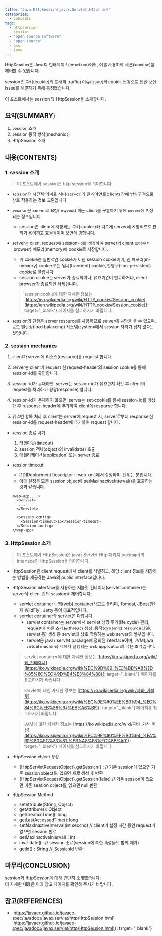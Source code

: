 ```yaml
---
title: "Java HttpSession(javax.Servlet.Http) 소개"
categories: 
  - concepts
tags: 
  - httpsession
  - session
  - "open source software"
  - "open source"
  - oss
  - java
---
```



HttpSession은 Java의 인터페이스(interface)이며, 이를 사용하여 세션(session)을 제어할 수 있습니다.
<br /><br />
session은 쿠키(cookie)의 트래픽(traffic) 이슈(issue)와 cookie 변경으로 인한 보안 issue를 해결하기 위해 등장했습니다.
<br /><br />
이 포스트에서는 session 및 HttpSession을 소개합니다.


## 요약(SUMMARY)
1. session 소개
2. session 동작 방식(mechanics)
3. HttpSession 소개


## 내용(CONTENTS)
### 1. session 소개

> 이 포스트에서 session은 http session을 의미합니다.

- session은 사전적 의미로 서버(server)와 클라이언트(client) 간에 반영구적으로 상호 작용하는 정보 교환입니다.
- session은 server로 요청(request) 하는 client를 구별하기 위해 server에 저장되는 정보입니다.
    + session은 client에 저장되는 쿠키(cookie)와 다르게 server에 저장되므로 관리가 용이하고 효율적이며 보안에 강합니다.

- server는 client request에 session-id를 생성하여 server와 client 브라우저(browser) 메모리(memory)에 cookie로 저장합니다.
    + 위 cookie는 일반적인 cookie가 아닌 session cookie이며, 인 메모리(in-memory) cookie 또는 임시(transient) cookie, 반영구(non-persistent) cookie로 불립니다.
    + session cookie는 server가 종료되거나, 유효기간이 만료하거나, client browser가 종료되면 삭제됩니다.

    > session cookie에 대한 자세한 정보는 [https://en.wikipedia.org/wiki/HTTP_cookie#Session_cookie](https://en.wikipedia.org/wiki/HTTP_cookie#Session_cookie){: target="\_blank"} 페이지를 참고하시기 바랍니다.

- session의 단점은 server resource를 사용하므로 server에 부담을 줄 수 있으며, 로드 밸런싱(load balancing) 시스템(system)에서 session 처리가 쉽지 않다는 것입니다.

### 2. session mechanics

1. client가 server에 리소스(resource)를 request 합니다.

2. server는 client가 request 한 request-header의 session cookie를 통해 session-id를 확인합니다.

3. session-id가 존재하면, server는 session-id가 유효한지 확인 후 client의 request를 처리하고 응답(response) 합니다.

4. session-id가 존재하지 않으면, server는 set-cookie를 통해 session-id를 생성한 후 response-header에 추가하여 client에 response 합니다.

5. 위 4번 항목 처리 후 client는 server에 request 시, server로부터 response 한 session-id를 request-header에 추가하여 request 합니다.

- session 종료 시기
    1. 타임아웃(timeout)
    2. session 객체(object)의 invalidate() 호출
    3. 애플리케이션(application) 또는 server 종료

- session timeout
    + DD(Deployment Descriptor :: web.xml)에서 설정하며, 단위는 분입니다.
    + 아래 설정은 모든 session object에 setMaxInactiveInterval()를 호출하는 것과 같습니다.  

    ```
    <wep-app....>
      <Servlet>
       ...
      </Servlet>
    
      <Session-config>
        <Session-timeout>15</Session-timeout> 
      </Session-config>
    </wep-app>
    ```

### 3. HttpSession 소개

> 이 포스트에서 HttpSession은 javax.Servlet.Http 패키지(package)의 interface인 HttpSession을 의미합니다.

- HttpSession은 client request에서 client를 식별하고, 해당 client 정보를 저장하는 방법을 제공하는 Java의 public interface입니다.

- HttpSession interface를 사용하는 서블릿 컨테이너(servlet container)는 server와 client 간의 session을 제어합니다.
    + servlet container는 웹(web) container라고도 불리며, Tomcat, JBoss(현재 WildFly), Jetty 등이 대표적입니다.
    + servlet container와 servlet은 다릅니다.
        - servlet container는 server에서 servlet 생명 주기(life cycle) 관리, request에 따른 스레드(thread) 생성, 동적(dynamic) resource(JSP, servlet 등) 생성 등 servlet과 상호 작용하는 web server의 일부입니다.
        - servlet은 javax.servlet package에 정의된 interface이며, JVM(java virtual machine) 내에서 실행되는 web application의 작은 조각입니다.

    > servlet container에 대한 자세한 정보는 [https://ko.wikipedia.org/wiki/웹_컨테이너](https://ko.wikipedia.org/wiki/%EC%9B%B9_%EC%BB%A8%ED%85%8C%EC%9D%B4%EB%84%88){: target="\_blank"} 페이지를 참고하시기 바랍니다.

    > servlet에 대한 자세한 정보는 [https://ko.wikipedia.org/wiki/자바_서블릿](https://ko.wikipedia.org/wiki/%EC%9E%90%EB%B0%94_%EC%84%9C%EB%B8%94%EB%A6%BF){: target="\_blank"} 페이지를 참고하시기 바랍니다.

    > JVM에 대한 자세한 정보는 [https://ko.wikipedia.org/wiki/자바_가상_머신](https://ko.wikipedia.org/wiki/%EC%9E%90%EB%B0%94_%EA%B0%80%EC%83%81_%EB%A8%B8%EC%8B%A0){: target="\_blank"} 페이지를 참고하시기 바랍니다.

- HttpSession object 생성
    + {HttpServletRequestObject}.getSession() : // 기존 session이 있으면 기존 session object를, 없으면 새로 생성 후 반환
    + {HttpServletRequestObject}.getSession(false) // 기존 session이 있으면 기존 session object를, 없으면 null 반환

- HttpSession Method
    + setAttribute(String, Object)
    + getAttribute(): Object
    + getCreationTime(): long
    + getLastAccessedTime(): long
    + setMaxInactiveInterval(int second) // client가 설정 시간 동안 request가 없으면 session 만료
    + getMaxInactiveInterval(): int
    + invalidate() : // session 종료(session에 속한 속성들도 함께 제거)
    + getId() : String // jSessionId 반환


## 마무리(CONCLUSION)
session과 HttpSession에 대해 간단히 소개했습니다.
<br />
더 자세한 내용은 아래 참고 페이지를 확인해 주시기 바랍니다.


## 참고(REFERENCES)
- [https://javaee.github.io/javaee-spec/javadocs/javax/servlet/http/HttpSession.html](https://javaee.github.io/javaee-spec/javadocs/javax/servlet/http/HttpSession.html){: target="\_blank"}
